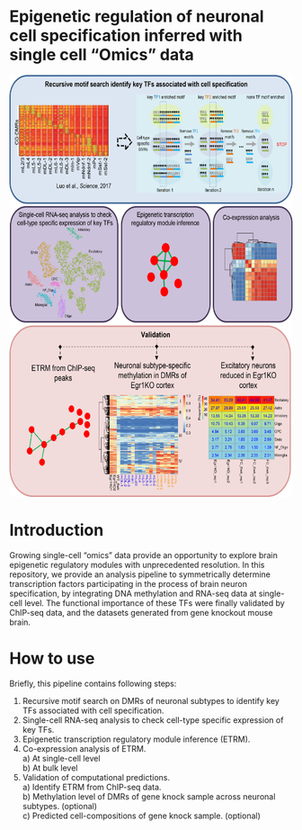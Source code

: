# Epigenetic regulation of neuronal cell specification inferred with single cell “Omics” data

<div align=center><img width="600" height="750" src="https://github.com/Gavin-Yinld/brain_TF/blob/master/Figures/cover.png" /></div>

# Introduction

Growing single-cell “omics” data provide an opportunity to explore brain epigenetic regulatory modules with unprecedented resolution. In this repository, we provide an analysis pipeline to symmetrically determine transcription factors participating in the process of brain neuron specification, by integrating DNA methylation and RNA-seq data at single-cell level. The functional importance of these TFs were finally validated by ChIP-seq data, and the datasets generated from gene knockout mouse brain.

# How to use

Briefly, this pipeline contains following steps:
1.	Recursive motif search on DMRs of neuronal subtypes to identify key TFs associated with cell specification.
2.	Single-cell RNA-seq analysis to check cell-type specific expression of key TFs.
3.	Epigenetic transcription regulatory module inference (ETRM).
4.	Co-expression analysis of ETRM.<br>
    a)	At single-cell level<br>
    b)	At bulk level  <br>
5.	Validation of computational predictions.<br>
    a)	Identify ETRM from ChIP-seq data.<br>
    b)	Methylation level of DMRs of gene knock sample across neuronal subtypes. (optional)<br>
    c)	Predicted cell-compositions of gene knock sample. (optional)<br>




